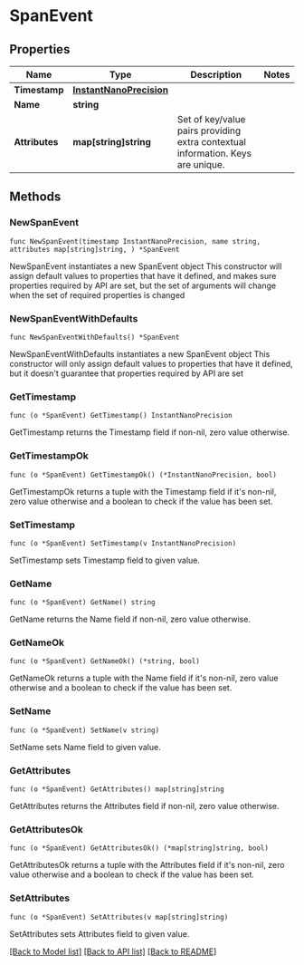 # SpanEvent

## Properties

Name | Type | Description | Notes
------------ | ------------- | ------------- | -------------
**Timestamp** | [**InstantNanoPrecision**](InstantNanoPrecision.md) |  | 
**Name** | **string** |  | 
**Attributes** | **map[string]string** | Set of key/value pairs providing extra contextual information. Keys are unique. | 

## Methods

### NewSpanEvent

`func NewSpanEvent(timestamp InstantNanoPrecision, name string, attributes map[string]string, ) *SpanEvent`

NewSpanEvent instantiates a new SpanEvent object
This constructor will assign default values to properties that have it defined,
and makes sure properties required by API are set, but the set of arguments
will change when the set of required properties is changed

### NewSpanEventWithDefaults

`func NewSpanEventWithDefaults() *SpanEvent`

NewSpanEventWithDefaults instantiates a new SpanEvent object
This constructor will only assign default values to properties that have it defined,
but it doesn't guarantee that properties required by API are set

### GetTimestamp

`func (o *SpanEvent) GetTimestamp() InstantNanoPrecision`

GetTimestamp returns the Timestamp field if non-nil, zero value otherwise.

### GetTimestampOk

`func (o *SpanEvent) GetTimestampOk() (*InstantNanoPrecision, bool)`

GetTimestampOk returns a tuple with the Timestamp field if it's non-nil, zero value otherwise
and a boolean to check if the value has been set.

### SetTimestamp

`func (o *SpanEvent) SetTimestamp(v InstantNanoPrecision)`

SetTimestamp sets Timestamp field to given value.


### GetName

`func (o *SpanEvent) GetName() string`

GetName returns the Name field if non-nil, zero value otherwise.

### GetNameOk

`func (o *SpanEvent) GetNameOk() (*string, bool)`

GetNameOk returns a tuple with the Name field if it's non-nil, zero value otherwise
and a boolean to check if the value has been set.

### SetName

`func (o *SpanEvent) SetName(v string)`

SetName sets Name field to given value.


### GetAttributes

`func (o *SpanEvent) GetAttributes() map[string]string`

GetAttributes returns the Attributes field if non-nil, zero value otherwise.

### GetAttributesOk

`func (o *SpanEvent) GetAttributesOk() (*map[string]string, bool)`

GetAttributesOk returns a tuple with the Attributes field if it's non-nil, zero value otherwise
and a boolean to check if the value has been set.

### SetAttributes

`func (o *SpanEvent) SetAttributes(v map[string]string)`

SetAttributes sets Attributes field to given value.



[[Back to Model list]](../README.md#documentation-for-models) [[Back to API list]](../README.md#documentation-for-api-endpoints) [[Back to README]](../README.md)


